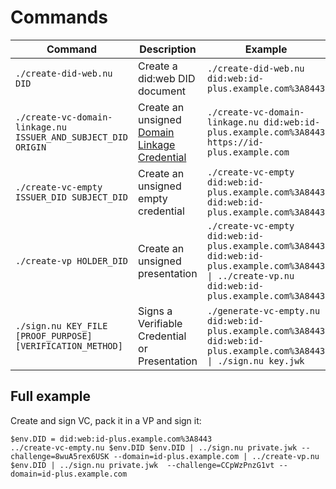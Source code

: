 # Commands

| Command                                                       | Description                                                                                                                                    | Example                                                                                                                                         |
| ------------------------------------------------------------- | ---------------------------------------------------------------------------------------------------------------------------------------------- | ----------------------------------------------------------------------------------------------------------------------------------------------- |
| `./create-did-web.nu DID`                                     | Create a did:web DID document                                                                                                                  | `./create-did-web.nu did:web:id-plus.example.com%3A8443`                                                                                        |
| `./create-vc-domain-linkage.nu ISSUER_AND_SUBJECT_DID ORIGIN` | Create an unsigned [Domain Linkage Credential](https://identity.foundation/.well-known/resources/did-configuration/#domain-linkage-credential) | `./create-vc-domain-linkage.nu did:web:id-plus.example.com%3A8443 https://id-plus.example.com`                                                  |
| `./create-vc-empty ISSUER_DID SUBJECT_DID`                    | Create an unsigned empty credential                                                                                                            | `./create-vc-empty did:web:id-plus.example.com%3A8443 did:web:id-plus.example.com%3A8443`                                                       |
| `./create-vp HOLDER_DID`                                      | Create an unsigned presentation                                                                                                                | `./create-vc-empty did:web:id-plus.example.com%3A8443 did:web:id-plus.example.com%3A8443 \| ../create-vp.nu did:web:id-plus.example.com%3A8443` |
| `./sign.nu KEY_FILE [PROOF_PURPOSE] [VERIFICATION_METHOD]`    | Signs a Verifiable Credential or Presentation                                                                                                  | `./generate-vc-empty.nu did:web:id-plus.example.com%3A8443 did:web:id-plus.example.com%3A8443  \| ./sign.nu key.jwk`                            |

## Full example

Create and sign VC, pack it in a VP and sign it:

```
$env.DID = did:web:id-plus.example.com%3A8443
../create-vc-empty.nu $env.DID $env.DID | ../sign.nu private.jwk --challenge=8wuA5rex6USK --domain=id-plus.example.com | ../create-vp.nu $env.DID | ../sign.nu private.jwk  --challenge=CCpWzPnzG1vt --domain=id-plus.example.com
```
